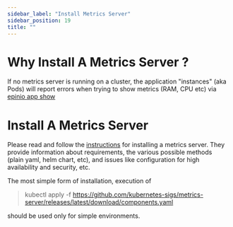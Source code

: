 ```yaml
---
sidebar_label: "Install Metrics Server"
sidebar_position: 19
title: ""
---
```


# Why Install A Metrics Server ?

If no metrics server is running on a cluster, the application "instances" (aka Pods) will
report errors when trying to show metrics (RAM, CPU etc) via
[epinio app show](../references/commands/cli/app/epinio_app_show.md)

# Install A Metrics Server

Please read and follow the
[instructions](https://github.com/kubernetes-sigs/metrics-server) for installing a metrics
server. They provide information about requirements, the various possible methods (plain
yaml, helm chart, etc), and issues like configuration for high availability and security,
etc.

The most simple form of installation, execution of

> kubectl apply -f https://github.com/kubernetes-sigs/metrics-server/releases/latest/download/components.yaml

should be used only for simple environments.
